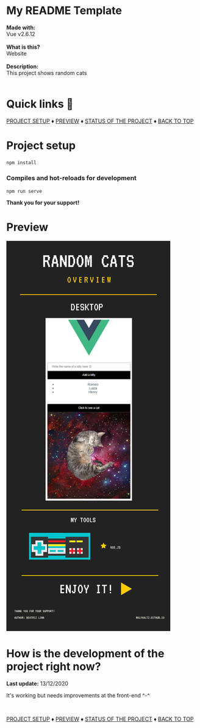 # My README Template

<b>Made with:</b><br/>
Vue v2.6.12
<br/><br/>
<b>What is this?</b><br/>
Website
<br/><br/>
<b>Description:</b><br/>
This project shows random cats
<br/><br/>
# Quick links &#128150;
<div>
  
[PROJECT SETUP](#Project-setup) &diams; [PREVIEW](#Preview) &diams; [STATUS OF THE PROJECT](#How-is-the-development-of-the-project-right-now) &diams; [BACK TO TOP](#My-README-Template)

<div>

# Project setup
```
npm install
```

### Compiles and hot-reloads for development
```
npm run serve
```

<b>Thank you for your support!</b>

# Preview
<img src="src/assets/overview.png" alt="random cats overview" />


# How is the development of the project right now?
<b>Last update:</b> 13/12/2020

It's working but needs improvements at the front-end ^-^

<br/>

<div>
  
[PROJECT SETUP](#Project-setup) &diams; [PREVIEW](#Preview) &diams; [STATUS OF THE PROJECT](#How-is-the-development-of-the-project-right-now) &diams; [BACK TO TOP](#My-README-Template)

<div>